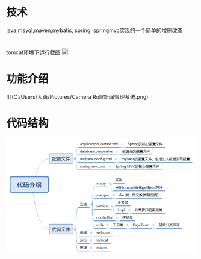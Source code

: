 
# 技术
java,msyql,maven,mybatis, spring, springmvc实现的一个简单的增删改查
#
tomcat环境下运行截图
![](C:\Users\大勇\AppData\Roaming\marktext\images\2022-07-11-23-55-15-image.png)
# 功能介绍
![](C:/Users/大勇/Pictures/Camera Roll/新闻管理系统.png)
# 代码结构


![img.png](img.png)